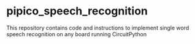 # pipico_speech_recognition
This repository contains code and instructions to implement single word speech recognition on any board running CircuitPython
